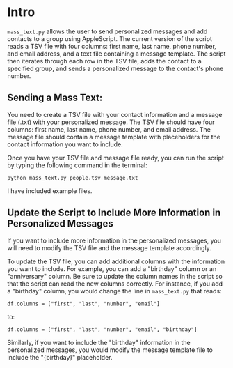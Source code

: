 # Intro

`mass_text.py` allows the user to send personalized messages and add contacts to a group using AppleScript. The current version of the script reads a TSV file with four columns: first name, last name, phone number, and email address, and a text file containing a message template. The script then iterates through each row in the TSV file, adds the contact to a specified group, and sends a personalized message to the contact's phone number.

## Sending a Mass Text:

You need to create a TSV file with your contact information and a message file (.txt) with your personalized message. The TSV file should have four columns: first name, last name, phone number, and email address. The message file should contain a message template with placeholders for the contact information you want to include.

Once you have your TSV file and message file ready, you can run the script by typing the following command in the terminal:

```python mass_text.py people.tsv message.txt```

I have included example files.

## Update the Script to Include More Information in Personalized Messages

If you want to include more information in the personalized messages, you will need to modify the TSV file and the message template accordingly.

To update the TSV file, you can add additional columns with the information you want to include. For example, you can add a "birthday" column or an "anniversary" column. Be sure to update the column names in the script so that the script can read the new columns correctly. For instance, if you add a "birthday" column, you would change the line in `mass_text.py` that reads:

```df.columns = ["first", "last", "number", "email"]```

to:

```df.columns = ["first", "last", "number", "email", "birthday"]```

Similarly, if you want to include the "birthday" information in the personalized messages, you would modify the message template file to include the "{birthday}" placeholder.

